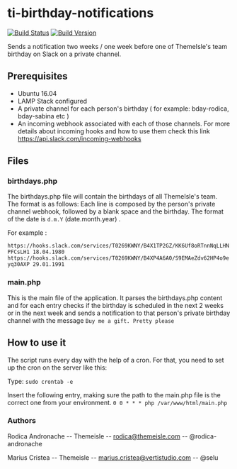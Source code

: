 # ti-birthday-notifications
[![Build Status](https://img.shields.io/badge/build-passing-brightgreen.svg?style=flat)](https://github.com/Codeinwp/pirate_wraith)
[![Build Version](https://img.shields.io/badge/version-1.1.0-blue.svg?style=flat)](https://github.com/Codeinwp/pirate_wraith)

Sends a notification two weeks / one week before one of ThemeIsle's team birthday on Slack on a private channel.

## Prerequisites
- Ubuntu 16.04
- LAMP Stack configured
- A private channel for each person's birthday ( for example: bday-rodica, bday-sabina etc )
- An incoming webhook associated with each of those channels. For more details about incoming hooks and how to use them check this link https://api.slack.com/incoming-webhooks

## Files

### birthdays.php

The birthdays.php file will contain the birthdays of all ThemeIsle's team.
The format is as follows:
Each line is composed by the person's private channel webhook, followed by a blank space and the birthday. The format of the date is `d.m.Y` (date.month.year) .

For example :

`https://hooks.slack.com/services/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 18.04.1980
https://hooks.slack.com/services/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 29.01.1991`

### main.php
This is the main file of the application. It parses the birthdays.php content and for each entry checks if the birthday is scheduled in the next 2 weeks or in the next week and sends a notification to that person's private birthday channel with the message `Buy me a gift. Pretty please`

## How to use it
The script runs every day with the help of a cron. For that, you need to set up the cron on the server like this:

Type:
`sudo crontab -e`

Insert the following entry, making sure the path to the main.php file is the correct one from your environment.
`0 0 * * * php /var/www/html/main.php`

### Authors

Rodica Andronache -- Themeisle -- rodica@themeisle.com -- @rodica-andronache

Marius Cristea -- Themeisle -- marius.cristea@vertistudio.com -- @selu
